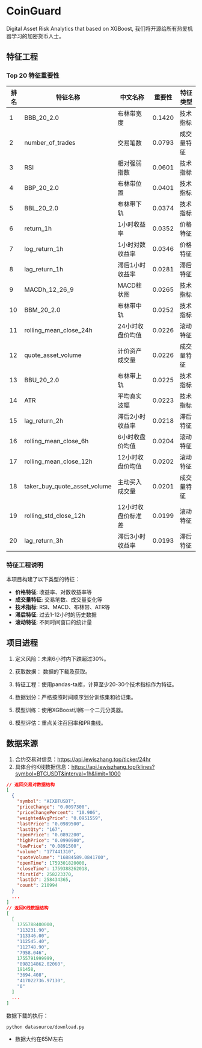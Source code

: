 # CoinGuard
Digital Asset Risk Analytics that based on XGBoost, 我们将开源给所有热爱机器学习的加密货币人士。

## 特征工程

### Top 20 特征重要性

| 排名 | 特征名称 | 中文名称 | 重要性 | 特征类型 |
|------|---------|----------|--------|----------|
| 1 | BBB_20_2.0 | 布林带宽度 | 0.1420 | 技术指标 |
| 2 | number_of_trades | 交易笔数 | 0.0793 | 成交量特征 |
| 3 | RSI | 相对强弱指数 | 0.0601 | 技术指标 |
| 4 | BBP_20_2.0 | 布林带位置 | 0.0401 | 技术指标 |
| 5 | BBL_20_2.0 | 布林带下轨 | 0.0374 | 技术指标 |
| 6 | return_1h | 1小时收益率 | 0.0352 | 价格特征 |
| 7 | log_return_1h | 1小时对数收益率 | 0.0346 | 价格特征 |
| 8 | lag_return_1h | 滞后1小时收益率 | 0.0281 | 滞后特征 |
| 9 | MACDh_12_26_9 | MACD柱状图 | 0.0265 | 技术指标 |
| 10 | BBM_20_2.0 | 布林带中轨 | 0.0252 | 技术指标 |
| 11 | rolling_mean_close_24h | 24小时收盘价均值 | 0.0226 | 滚动特征 |
| 12 | quote_asset_volume | 计价资产成交量 | 0.0226 | 成交量特征 |
| 13 | BBU_20_2.0 | 布林带上轨 | 0.0225 | 技术指标 |
| 14 | ATR | 平均真实波幅 | 0.0223 | 技术指标 |
| 15 | lag_return_2h | 滞后2小时收益率 | 0.0218 | 滞后特征 |
| 16 | rolling_mean_close_6h | 6小时收盘价均值 | 0.0204 | 滚动特征 |
| 17 | rolling_mean_close_12h | 12小时收盘价均值 | 0.0202 | 滚动特征 |
| 18 | taker_buy_quote_asset_volume | 主动买入成交量 | 0.0201 | 成交量特征 |
| 19 | rolling_std_close_12h | 12小时收盘价标准差 | 0.0199 | 滚动特征 |
| 20 | lag_return_3h | 滞后3小时收益率 | 0.0193 | 滞后特征 |

### 特征工程说明

本项目构建了以下类型的特征：

- **价格特征**: 收益率、对数收益率等
- **成交量特征**: 交易笔数、成交量变化等  
- **技术指标**: RSI、MACD、布林带、ATR等
- **滞后特征**: 过去1-12小时的历史数据
- **滚动特征**: 不同时间窗口的统计量


## 项目进程

1. 定义风险：未来6小时内下跌超过30%。

2. 获取数据： 数据的下载及获取。

3. 特征工程：使用pandas-ta库，计算至少20-30个技术指标作为特征。

4. 数据划分：严格按照时间顺序划分训练集和验证集。

5. 模型训练：使用XGBoost训练一个二元分类器。

6. 模型评估：重点关注召回率和PR曲线。

## 数据来源

1. 合约交易对信息：https://api.lewiszhang.top/ticker/24hr
2. 具体合约K线数据信息：https://api.lewiszhang.top/klines?symbol=BTCUSDT&interval=1h&limit=1000

```json
// 返回交易对数据结构
[
  {
    "symbol": "AIXBTUSDT",
    "priceChange": "0.0097300",
    "priceChangePercent": "10.906",
    "weightedAvgPrice": "0.0951559",
    "lastPrice": "0.0989500",
    "lastQty": "167",
    "openPrice": "0.0892200",
    "highPrice": "0.0990900",
    "lowPrice": "0.0891500",
    "volume": "177441310",
    "quoteVolume": "16884589.0841700",
    "openTime": 1759301820000,
    "closeTime": 1759388262018,
    "firstId": 258223370,
    "lastId": 258434365,
    "count": 210994
  }
  ...
]
// 返回K线数据结构
[
  [
    1755788400000,
    "113231.90",
    "113346.00",
    "112545.40",
    "112748.90",
    "7958.046",
    1755791999999,
    "898214862.02060",
    191458,
    "3694.408",
    "417022736.97130",
    "0"
  ]
  ...
]
```

数据下载的执行：

```bash
python datasource/download.py 
```

* 数据大约在65M左右